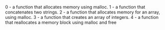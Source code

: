 0 - a function that allocates memory using malloc.
1 - a function that concatenates two strings.
2 - a function that allocates memory for an array, using malloc.
3 - a function that creates an array of integers.
4 -  a function that reallocates a memory block using malloc and free